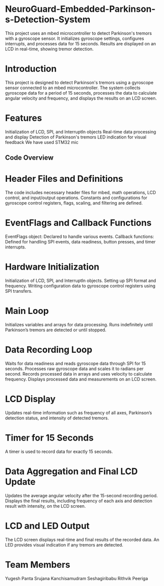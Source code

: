 # NeuroGuard-Embedded-Parkinson-s-Detection-System
This project uses an mbed microcontroller to detect Parkinson's tremors with a gyroscope sensor. It initializes gyroscope settings, configures interrupts, and processes data for 15 seconds. Results are displayed on an LCD in real-time, showing tremor detection.
# Introduction
This project is designed to detect Parkinson's tremors using a gyroscope sensor connected to an mbed microcontroller. The system collects gyroscope data for a period of 15 seconds, processes the data to calculate angular velocity and frequency, and displays the results on an LCD screen.

# Features
Initialization of LCD, SPI, and InterruptIn objects
Real-time data processing and display
Detection of Parkinson's tremors
LED indication for visual feedback
We have used STM32 mic

## Code Overview
# Header Files and Definitions
The code includes necessary header files for mbed, math operations, LCD control, and input/output operations. Constants and configurations for gyroscope control registers, flags, scaling, and filtering are defined.

# EventFlags and Callback Functions
EventFlags object: Declared to handle various events.
Callback functions: Defined for handling SPI events, data readiness, button presses, and timer interrupts.
# Hardware Initialization
Initialization of LCD, SPI, and InterruptIn objects.
Setting up SPI format and frequency.
Writing configuration data to gyroscope control registers using SPI transfers.
# Main Loop
Initializes variables and arrays for data processing.
Runs indefinitely until Parkinson’s tremors are detected or until stopped.
# Data Recording Loop
Waits for data readiness and reads gyroscope data through SPI for 15 seconds.
Processes raw gyroscope data and scales it to radians per second.
Records processed data in arrays and uses velocity to calculate frequency.
Displays processed data and measurements on an LCD screen.
# LCD Display
Updates real-time information such as frequency of all axes, Parkinson’s detection status, and intensity of detected tremors.
# Timer for 15 Seconds
A timer is used to record data for exactly 15 seconds.
# Data Aggregation and Final LCD Update
Updates the average angular velocity after the 15-second recording period.
Displays the final results, including frequency of each axis and detection result with intensity, on the LCD screen.
# LCD and LED Output
The LCD screen displays real-time and final results of the recorded data.
An LED provides visual indication if any tremors are detected.
# Team Members
Yugesh Panta
Srujana Kanchisamudram Seshagiribabu
Rithvik Peeriga
